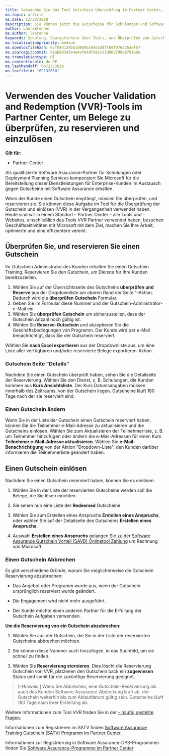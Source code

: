 ```yaml
---
title: Verwenden Sie das Tool Gutschein Überprüfung im Partner Center, für die Gutscheine für Schulungen und andere | Partner Center
ms.topic: article
ms.date: 12/20/2018
description: Sie können jetzt die Gutscheine für Schulungen und Software Assurance-Programme im Partner Center anfordern
author: LauraBrenner
ms.author: labrenne
Keywords: Schulung, Spargutschein über Tools, und Überprüfen von Gutschein, Software Assurance-Ansprüche, DPS, SATV
ms.localizationpriority: medium
ms.openlocfilehash: 6cf844129bb1d684b10de2d4ff69f976235aef57
ms.sourcegitcommit: b1ab80345b4e4af649fb8cc51d96d798e0791ade
ms.translationtype: HT
ms.contentlocale: de-DE
ms.lasthandoff: 04/23/2019
ms.locfileid: "62132650"
---
```

# <a name="use-the-voucher-validation-and-redemption-tool-in-partner-center-to-validate-reserve-and-redeem-vouchers"></a>Verwenden des Voucher Validation and Redemption (VVR)-Tools im Partner Center, um Belege zu überprüfen, zu reservieren und einzulösen 

**Gilt für:**

- Partner Center

Als qualifizierte Software Assurance-Partner für Schulungen oder Deployment Planning Services kompensiert Sie Microsoft für die Bereitstellung dieser Dienstleistungen für Enterprise-Kunden im Austausch gegen Gutscheine mit Software Assurance erhalten.

Wenn der Kunde einen Gutschein empfängt, müssen Sie überprüfen, und reservieren sie. Sie können diese Aufgabe im Tool für die Überprüfung der Gutschein und einlösen (VVR) in der Vergangenheit verwendet haben. Heute sind wir in einem Standort – Partner Center – alle Tools und -Websites, einschließlich des Tools VVR Partner verwendet haben, besuchen Geschäftsaktivitäten mit Microsoft mit dem Ziel, machen Sie Ihre Arbeit, optimierte und eine effizientere vereint.

## <a name="validate-and-reserve-a-voucher"></a>Überprüfen Sie, und reservieren Sie einen Gutschein

Ihr Gutschein Administrator des Kunden erhalten Sie einen Gutschein Training. Reservieren Sie den Gutschein, um Dienste für Ihre Kunden bereitzustellen.

1. Wählen Sie auf der Übersichtsseite des Gutscheins **überprüfen und Reserve** aus der Dropdownliste am oberen Rand der Seite "-Aktion. Dadurch wird die **überprüfen Gutschein** Formular.
2. Geben Sie im Formular diese Nummer und der Gutschein-Administrator-e-Mail ein.
3. Wählen Sie **überprüfen Gutschein** um sicherzustellen, dass der Gutschein Anzahl noch gültig ist.
4. Wählen Sie **Reserve-Gutschein** und akzeptieren Sie die Geschäftsbedingungen von Programm. Der Kunde wird per e-Mail benachrichtigt, dass Sie der Gutschein reserviert.

Wählen Sie **nach Excel exportieren** aus der Dropdownliste aus, um eine Liste aller verfügbaren und/oder reservierte Belege exportieren-Aktion.

### <a name="voucher-details-page"></a>Gutschein Seite "Details"

Nachdem Sie einen Gutschein überprüft haben, sehen Sie die Detailseite der Reservierung. Wählen Sie den Dienst, z. B. Schulungen, die Kunden kommen aus **Kurs Ansichtsliste**.
Der Kurs Datumsangaben müssen innerhalb des Zeitraums, von der Gutschein liegen. Gutscheine läuft 180 Tage nach der sie reserviert sind.

### <a name="modify-a-voucher"></a>Einen Gutschein ändern

Wenn Sie in der Liste der Gutschein einen Gutschein reserviert haben, können Sie die Teilnehmer e-Mail-Adresse zu aktualisieren und die Gutscheins einlösen. Wählen Sie zum Aktualisieren der Teilnehmerliste, z. B. um Teilnehmer hinzufügen oder ändern die e-Mail-Adressen für einen Kurs **Teilnehmer e-Mail-Adresse aktualisieren**. Wählen Sie **e-Mail-Benachrichtigung** von der Aktion "Dropdown-Liste", den Kunden darüber informieren die Teilnehmerliste geändert haben.

## <a name="redeem-a-voucher"></a>Einen Gutschein einlösen

Nachdem Sie einen Gutschein reserviert haben, können Sie es einlösen. 

1. Wählen Sie in der Liste der reservierten Gutscheine werden soll die Belege, die Sie lösen möchten. 
2. Sie sehen nun eine Liste der **Redeemed** Gutscheine.

4. Wählen Sie zum Erstellen eines Anspruchs **Erstellen eines Anspruchs**, oder wählen Sie auf der Detailseite des Gutscheins **Erstellen eines Anspruchs**.

5. Auswahl **Erstellen eines Anspruchs** gelangen Sie zu der [Software Assurance Gutschein Vorteil (SAVB) Onlinetool Zahlung](https://planningservices.partners.extranet.microsoft.com/en/Pages/getpaid.aspx) um Rechnung von Microsoft.


### <a name="cancel-a-voucher"></a>Einen Gutschein Abbrechen

Es gibt verschiedene Gründe, warum Sie möglicherweise die Gutschein Reservierung abzubrechen:

- Das Angebot oder Programm wurde aus, wenn der Gutschein ursprünglich reserviert wurde geändert.

- Die Engagement wird nicht mehr ausgeführt.

- Der Kunde möchte einen anderen Partner für die Erfüllung der Gutschein Aufgaben verwenden.

**Um die Reservierung von ein Gutschein abzubrechen**:

1. Wählen Sie aus der Gutschein, die Sie in der Liste der reservierten Gutscheine abbrechen möchten.

2. Sie können diese Nummer auch hinzufügen, in das Suchfeld, um sie schnell zu finden. 

3. Wählen Sie **Reservierung stornieren**. Dies löscht die Reservierung Gutschein von VVR, platzieren den Gutschein back ein **zugewiesen** Status und somit für die zukünftige Reservierung geeignet.

>[! Hinweis:] Wenn Sie Abbrechen, eine Gutschein-Reservierung als auch des Kunden Software Assurance-Abdeckung läuft ab, der Gutschein weiterhin bis zum Ablaufdatum gültig sein. Gutscheine läuft 180 Tage nach ihrer Erstellung ab.

Weitere Informationen zum Tool VVR finden Sie in der [– häufig gestellte Fragen](vvr-faq.md).

Informationen zum Registrieren im SATV finden [Software Assurance Training Gutschein (SATV) Programm im Partner Center](software-assurance-satv.md).

Informationen zur Registrierung in Software Assurance-DPS-Programmen finden Sie [Software Assurance-Programme im Partner Center](software-assurance-dps.md)

